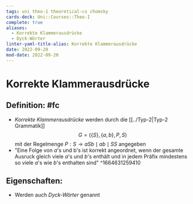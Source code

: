 ```yaml
---
tags: uni theo-1 theoretical-cs chomsky
cards-deck: Uni::Courses::Theo-I
complete: true
aliases:
  - Korrekte Klammerausdrücke
  - Dyck-Wörter
linter-yaml-title-alias: Korrekte Klammerausdrücke
date: 2022-09-20
mod-date: 2022-09-20
---
```


# Korrekte Klammerausdrücke

## Definition: #fc
- *Korrekte Klammerausdrücke* werden durch die [[../Typ-2|Typ-2 Grammatik]] $$G=(\{S\},\{a,b\},P,S)$$ mit der Regelmenge $P:S\rightarrow aSb\mid ab\mid SS$ angegeben
- "Eine Folge von $a$'s und b's ist korrekt angeordnet, wenn der gesamte Ausruck gleich viele $a$'s und $b$'s enthält und in jedem Präfix mindestens so viele $a$'s wie $b$'s enthalten sind"
^1664631259410

## Eigenschaften:
- Werden auch *Dyck-Wörter* genannt
